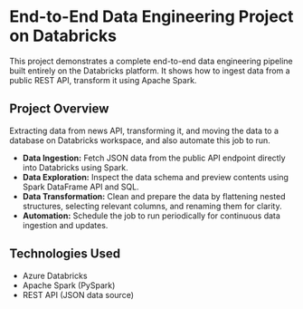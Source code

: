 # End-to-End Data Engineering Project on Databricks

This project demonstrates a complete end-to-end data engineering pipeline built entirely on the Databricks platform. It shows how to ingest data from a public REST API, transform it using Apache Spark.

## Project Overview
 Extracting data from news API, transforming it, and moving the data to a database on Databricks workspace, and also automate this job to run.
- **Data Ingestion:** Fetch JSON data from the public API endpoint directly into Databricks using Spark.
- **Data Exploration:** Inspect the data schema and preview contents using Spark DataFrame API and SQL.
- **Data Transformation:** Clean and prepare the data by flattening nested structures, selecting relevant columns, and renaming them for clarity.
- **Automation:** Schedule the job to run periodically for continuous data ingestion and updates.

## Technologies Used

- Azure Databricks
- Apache Spark (PySpark)
- REST API (JSON data source)
